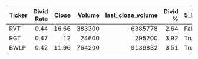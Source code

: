 | Ticker   |   Divid Rate |   Close |   Volume |   last_close_volume |   Divid % | 5_Days_pos   | above_SMA_50   |
|:---------|-------------:|--------:|---------:|--------------------:|----------:|:-------------|:---------------|
| RVT      |         0.44 |   16.66 |   383300 |             6385778 |      2.64 | False        | True           |
| RGT      |         0.47 |   12    |    24600 |              295200 |      3.92 | True         | True           |
| BWLP     |         0.42 |   11.96 |   764200 |             9139832 |      3.51 | True         | False          |